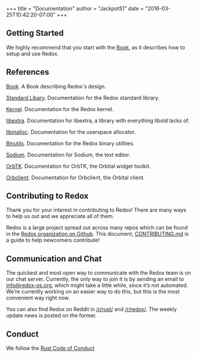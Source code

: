 +++
title = "Documentation"
author = "Jackpot51"
date = "2016-03-25T10:42:20-07:00"
+++

## Getting Started

We highly recommend that you start with the [Book](https://doc.redox-os.org/book/), as it describes how to setup and use Redox.

## References

[Book](https://doc.redox-os.org/book/). A Book describing Redox's design.

[Standard Libary](https://doc.redox-os.org/doc/std/). Documentation for the Redox standard library.

[Kernel](https://doc.redox-os.org/doc/kernel/). Documentation for the Redox kernel.

[libextra](https://doc.redox-os.org/doc/extra/). Documentation for libextra, a library with everything libstd lacks of.

[libmalloc](https://doc.redox-os.org/doc/malloc/). Documentation for the userspace allocator.

[Binutils](https://doc.redox-os.org/doc/binutils/). Documentation for the Redox binary utilities.

[Sodium](https://doc.redox-os.org/doc/sodium/). Documentation for Sodium, the text editor.

[OrbTK](https://doc.redox-os.org/doc/orbtk/). Documentation for OrbTK, the Orbital widget toolkit.

[Orbclient](https://doc.redox-os.org/doc/orbclient/). Documentation for Orbclient, the Orbital client.

## Contributing to Redox

Thank you for your interest in contributing to Redox!
There are many ways to help us out and we appreciate all of them.

Redox is a large project spread out across many repos which can be found in the
[Redox organization on Github](https://github.com/redox-os). This document,
[CONTRIBUTING.md](https://github.com/redox-os/redox/blob/master/CONTRIBUTING.md)
is a guide to help newcomers contribute!

## Communication and Chat

The quickest and most open way to communicate with the Redox team is on our chat
server. Currently, the only way to join it is by sending an email to
[info@redox-os.org](mailto:info@redox-os.org), which might take a little while,
since it&rsquo;s not automated. We&rsquo;re currently working on an
easier way to do this, but this is the most convenient way right now.

You can also find Redox on Reddit in
[/r/rust/](https://www.reddit.com/r/rust) and
[/r/redox/](https://www.reddit.com/r/redox). The weekly update news is posted on
the former.

## Conduct

We follow the [Rust Code of Conduct](http://www.rust-lang.org/conduct.html)
